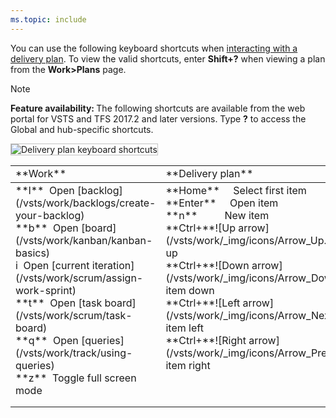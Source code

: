```yaml
---
ms.topic: include
---
```



<a id="plan-shortcuts"></a>

You can use the following keyboard shortcuts when [interacting with a delivery plan](/vsts/work/scale/review-team-plans). To view the valid shortcuts, enter **Shift+?** when viewing a plan from the **Work>Plans** page.

>[!NOTE]
><b>Feature availability: </b>The following shortcuts are available from the web portal for VSTS and TFS 2017.2 and later versions. Type **?** to access the Global and hub-specific shortcuts.

<img src="/vsts/_shared/_img/keyboard-shortcuts/delivery-plans.png" alt="Delivery plan keyboard shortcuts" style="border: 1px solid #C3C3C3;" />  


<table width="100%">
<tr>
<td width="26%">**Work**</td>
<td width="26%">**Delivery plan**</td>
<td width="48%">   </td>
</tr>
<tbody valign="top">
<tr>
<td>
**l**&nbsp;&nbsp;Open [backlog](/vsts/work/backlogs/create-your-backlog)<br/>
**b**&nbsp;&nbsp;Open [board](/vsts/work/kanban/kanban-basics)<br/>
i&nbsp;&nbsp;Open [current iteration](/vsts/work/scrum/assign-work-sprint)<br/>
**t**&nbsp;&nbsp;Open [task board](/vsts/work/scrum/task-board)<br/>
**q**&nbsp;&nbsp;Open [queries](/vsts/work/track/using-queries)<br/>
**z**&nbsp;&nbsp;Toggle full screen mode
</td>

<td>
**Home**&nbsp;&nbsp;&nbsp;&nbsp;&nbsp;Select first item<br/>
**Enter**&nbsp;&nbsp;&nbsp;&nbsp;&nbsp;Open item<br/> 
**n**&nbsp;&nbsp;&nbsp;&nbsp;&nbsp;&nbsp;&nbsp;&nbsp;&nbsp;&nbsp;New item<br/> 
**Ctrl+**![Up arrow](/vsts/work/_img/icons/Arrow_Up.png)&nbsp;Move item up<br/>
**Ctrl+**![Down arrow](/vsts/work/_img/icons/Arrow_Down.png)&nbsp;Move item down<br/>
**Ctrl+**![Left arrow](/vsts/work/_img/icons/Arrow_Next.png)&nbsp;Move item left<br/>
**Ctrl+**![Right arrow](/vsts/work/_img/icons/Arrow_Previous.png)&nbsp;Move item right
</td>

<td>

**Shift+**![Left arrow](/vsts/work/_img/icons/Arrow_Next.png)&nbsp;&nbsp;Pan timeline left<br/>
**Shift+**![Right arrow](/vsts/work/_img/icons/Arrow_Previous.png)&nbsp;&nbsp;Pan timeline right<br/>
**u**&nbsp;&nbsp;&nbsp;&nbsp;&nbsp;&nbsp;&nbsp;&nbsp;&nbsp;&nbsp;&nbsp;&nbsp;Collapse all backlogs<br/>
**o**&nbsp;&nbsp;&nbsp;&nbsp;&nbsp;&nbsp;&nbsp;&nbsp;&nbsp;&nbsp;&nbsp;&nbsp;Expand all backlogs<br/>  
**Shift+pageup**&nbsp;&nbsp;&nbsp;&nbsp;Focus on previous team<br/>
**Shift+pagedown**&nbsp;&nbsp;Focus on next team<br/>  
**Ctrl+Shift+f**&nbsp;&nbsp;&nbsp;&nbsp;&nbsp;&nbsp;Filter results<br/>

</td>
<td>
</tr>
</tbody>
</table>
